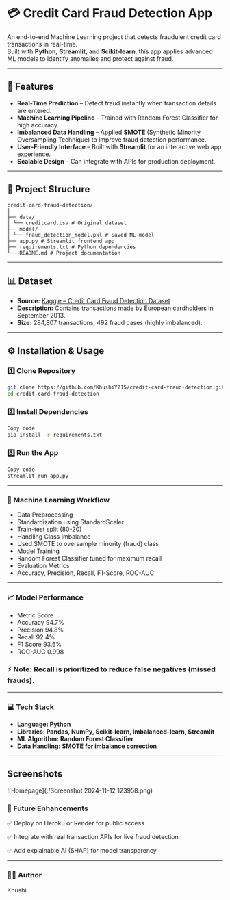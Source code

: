 # 💳 Credit Card Fraud Detection App

An end-to-end Machine Learning project that detects fraudulent credit card transactions in real-time.  
Built with **Python**, **Streamlit**, and **Scikit-learn**, this app applies advanced ML models to identify anomalies and protect against fraud.

---

## 🚀 Features
- **Real-Time Prediction** – Detect fraud instantly when transaction details are entered.
- **Machine Learning Pipeline** – Trained with Random Forest Classifier for high accuracy.
- **Imbalanced Data Handling** – Applied **SMOTE** (Synthetic Minority Oversampling Technique) to improve fraud detection performance.
- **User-Friendly Interface** – Built with **Streamlit** for an interactive web app experience.
- **Scalable Design** – Can integrate with APIs for production deployment.

---

## 📂 Project Structure
```
credit-card-fraud-detection/
│
├── data/
│ └── creditcard.csv # Original dataset
├── model/
│ └── fraud_detection_model.pkl # Saved ML model
├── app.py # Streamlit frontend app
├── requirements.txt # Python dependencies
└── README.md # Project documentation
```

---

## 📊 Dataset
- **Source:** [Kaggle – Credit Card Fraud Detection Dataset](https://www.kaggle.com/mlg-ulb/creditcardfraud)
- **Description:** Contains transactions made by European cardholders in September 2013.
- **Size:** 284,807 transactions, 492 fraud cases (highly imbalanced).

---

## ⚙️ Installation & Usage

### 1️⃣ Clone Repository
```bash
git clone https://github.com/KhushiY215/credit-card-fraud-detection.git
cd credit-card-fraud-detection
```
### 2️⃣ Install Dependencies
```bash
Copy code
pip install -r requirements.txt
```
### 3️⃣ Run the App
```bash
Copy code
streamlit run app.py
```

---

### 🧠 Machine Learning Workflow
- Data Preprocessing
- Standardization using StandardScaler
- Train-test split (80-20)
- Handling Class Imbalance
- Used SMOTE to oversample minority (fraud) class
- Model Training
- Random Forest Classifier tuned for maximum recall
- Evaluation Metrics
- Accuracy, Precision, Recall, F1-Score, ROC-AUC

---

### 📈 Model Performance
- Metric	Score
- Accuracy	94.7%
- Precision	94.8%
- Recall	92.4%
- F1 Score	93.6%
- ROC-AUC	0.998

### ⚡ Note: Recall is prioritized to reduce false negatives (missed frauds).

---

### 💻 Tech Stack
- **Language: Python**
- **Libraries: Pandas, NumPy, Scikit-learn, Imbalanced-learn, Streamlit**
- **ML Algorithm: Random Forest Classifier**
- **Data Handling: SMOTE for imbalance correction**

---

## Screenshots
![Homepage](./Screenshot 2024-11-12 123958.png)


### 📌 Future Enhancements
✅ Deploy on Heroku or Render for public access

✅ Integrate with real transaction APIs for live fraud detection

✅ Add explainable AI (SHAP) for model transparency

---

### 👨‍💻 Author
Khushi


